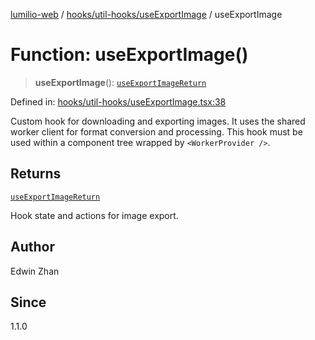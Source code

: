 [lumilio-web](../../../../modules.md) / [hooks/util-hooks/useExportImage](../index.md) / useExportImage

# Function: useExportImage()

> **useExportImage**(): [`useExportImageReturn`](../interfaces/useExportImageReturn.md)

Defined in: [hooks/util-hooks/useExportImage.tsx:38](https://github.com/EdwinZhanCN/Lumilio-Photos/blob/130ee90cd12122a0d6ac1018d6d9ee450974d021/web/src/hooks/util-hooks/useExportImage.tsx#L38)

Custom hook for downloading and exporting images.
It uses the shared worker client for format conversion and processing.
This hook must be used within a component tree wrapped by `<WorkerProvider />`.

## Returns

[`useExportImageReturn`](../interfaces/useExportImageReturn.md)

Hook state and actions for image export.

## Author

Edwin Zhan

## Since

1.1.0
